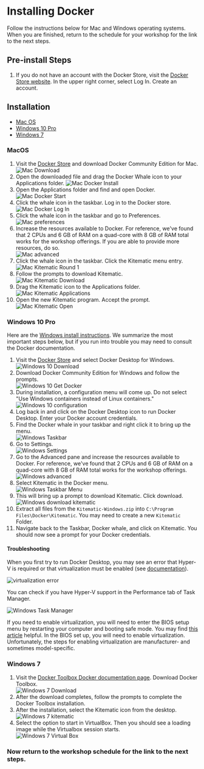 # Installing Docker

Follow the instructions below for Mac and Windows operating systems.
When you are finished, return to the schedule for your workshop for the link to the next steps.

## Pre-install Steps

1. If you do not have an account with the Docker Store, visit the [Docker Store website](https://store.docker.com/). In the upper right corner, select Log In. Create an account.

## Installation

* [Mac OS](#macos)
* [Windows 10 Pro](#windows-10-pro)
* [Windows 7](#windows-7)

### MacOS

1. Visit the [Docker Store](https://store.docker.com/search?type=edition&offering=community) and download Docker Community Edition for Mac.
![Mac Download](screenshots/mac-00-download.png)
2. Open the downloaded file and drag the Docker Whale icon to your Applications folder.
![Mac Docker Install](screenshots/mac-01-applications.png)
3. Open the Applications folder and find and open Docker.
![Mac Docker Start](screenshots/mac-02-opendocker.png)
4. Click the whale icon in the taskbar. Log in to the Docker store.
![Mac Docker Log In](screenshots/mac-03-dockerlogin.png)
5. Click the whale icon in the taskbar and go to Preferences.
![Mac preferences](screenshots/mac-preferences.png)
6. Increase the resources available to Docker. For reference, we've found that 2 CPUs and 6 GB of RAM on a quad-core with 8 GB of RAM total works for the workshop offerings. If you are able to provide more resources, do so.  
![Mac advanced](screenshots/mac-advanced-settings.png)
7. Click the whale icon in the taskbar. Click the Kitematic menu entry.  
![Mac Kitematic Round 1](screenshots/mac-04-kitematic.png)
8. Follow the prompts to download Kitematic.  
![Mac Kitematic Download](screenshots/mac-05-kitematicinstall.png)
9. Drag the Kitematic icon to the Applications folder.  
![Mac Kitematic Applications](screenshots/mac-06-kitematicapps.png)
10. Open the new Kitematic program. Accept the prompt.  
![Mac Kitematic Open](screenshots/mac-07-openkite.png)

### Windows 10 Pro

Here are the [Windows install instructions](https://docs.docker.com/docker-for-windows/install/).
We summarize the most important steps below, but if you run into trouble you may need to consult the Docker documentation.

1. Visit the [Docker Store](https://store.docker.com/search?type=edition&offering=community) and select Docker Desktop for Windows.  
![Windows 10 Download](screenshots/win10-00-download.png)
2. Download Docker Community Edition for Windows and follow the prompts.  
![Windows 10 Get Docker](screenshots/win10-01-getdocker.png)
3. During installation, a configuration menu will come up. Do not select "Use Windows containers instead of Linux containers."  
![Windows 10 configuration](screenshots/win10-configuration.png)
4. Log back in and click on the Docker Desktop icon to run Docker Desktop. Enter your Docker account credentials.    
5. Find the Docker whale in your taskbar and right click it to bring up the menu.  
![Windows Taskbar](screenshots/win10-taskbar-whale.png)
6. Go to Settings.  
![Windows Settings](screenshots/win10-taskbar-settings.png)
7. Go to the Advanced pane and increase the resources available to Docker.
For reference, we've found that 2 CPUs and 6 GB of RAM on a quad-core with 8 GB of RAM total works for the workshop offerings.  
![Windows advanced](screenshots/win10-advanced-settings.png)
7. Select Kitematic in the Docker menu.  
![Windows Taskbar Menu](screenshots/win10-taskbar-menu.png)
8. This will bring up a prompt to download Kitematic. Click download.  
![Windows download kitematic](screenshots/win10-download-kitematic.png)
9. Extract all files from the `Kitematic-Windows.zip` into `C:\Program Files\Docker\Kitematic`. You may need to create a new `Kitematic` Folder.  
10. Navigate back to the Taskbar, Docker whale, and click on Kitematic. You should now see a prompt for your Docker credentials.  

#### Troubleshooting

When you first try to run Docker Desktop, you may see an error that Hyper-V is required or that virtualization must be enabled (see [documentation](https://docs.docker.com/docker-for-windows/troubleshoot/#virtualization)).  

![virtualization error](screenshots/win10-virtualization-error.png)

You can check if you have Hyper-V support in the Performance tab of Task Manager.  

![Windows Task Manager](screenshots/win10-taskmanager-hyperv.png)

If you need to enable virtualization, you will need to enter the BIOS setup menu by restarting your computer and booting safe mode. You may find [this article](https://www.laptopmag.com/articles/access-bios-windows-10) helpful.
In the BIOS set up, you will need to enable virtualization.
Unfortunately, the steps for enabling virtualization are manufacturer- and sometimes model-specific.  

### Windows 7

1. Visit the [Docker Toolbox Docker documentation page](https://docs.docker.com/toolbox/toolbox_install_windows/). Download Docker Toolbox.  
![Windows 7 Download](screenshots/win7-00-download.png)
2. After the download completes, follow the prompts to complete the Docker Toolbox installation.  
3. After the installation, select the Kitematic icon from the desktop.  
![Windows 7 kitematic](screenshots/win7-01-kitematic.png)
4. Select the option to start in VirtualBox. Then you should see a loading image while the Virtualbox session starts.  
![Windows 7 Virtual Box](screenshots/win7-02-startingvm.png)


### Now return to the workshop schedule for the link to the next steps.
